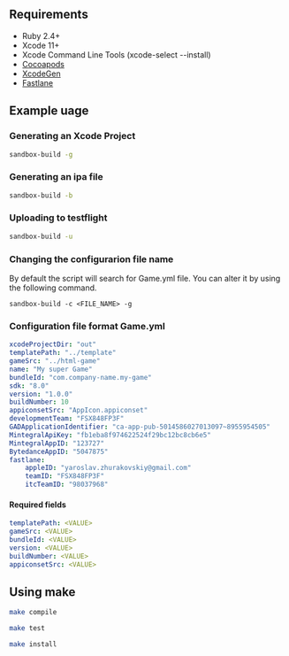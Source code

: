 
## Requirements
- Ruby 2.4+
- Xcode 11+
- Xcode Command Line Tools (xcode-select --install)
- [Cocoapods](https://cocoapods.org/)
- [XcodeGen](https://github.com/yonaskolb/XcodeGen)
- [Fastlane](https://fastlane.tools/)

## Example uage
### Generating an Xcode Project
``` sh
sandbox-build -g
```

### Generating an ipa file
``` sh
sandbox-build -b
```

### Uploading to testflight
``` sh
sandbox-build -u
```

### Changing the configurarion file name
By default the script will search for Game.yml file. You can alter it by using the following command.
```
sandbox-build -c <FILE_NAME> -g
```

### Configuration file format Game.yml
```yml
xcodeProjectDir: "out"
templatePath: "../template"
gameSrc: "../html-game"
name: "My super Game"
bundleId: "com.company-name.my-game"
sdk: "8.0"
version: "1.0.0"
buildNumber: 10
appiconsetSrc: "AppIcon.appiconset"
developmentTeam: "FSX848FP3F"
GADApplicationIdentifier: "ca-app-pub-5014586027013097~8955954505"
MintegralApiKey: "fb1eba8f974622524f29bc12bc8cb6e5"
MintegralAppID: "123727"
BytedanceAppID: "5047875"
fastlane:
    appleID: "yaroslav.zhurakovskiy@gmail.com"
    teamID: "FSX848FP3F"
    itcTeamID: "98037968"
```

#### Required fields
``` yml
templatePath: <VALUE>
gameSrc: <VALUE>
bundleId: <VALUE>
version: <VALUE>
buildNumber: <VALUE>
appiconsetSrc: <VALUE>
```


## Using make
```sh
make compile
```
```sh
make test
```
```sh
make install
```
